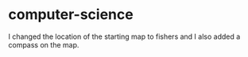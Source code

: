 # computer-science
I changed the location of the starting map to fishers and I also added a compass on the map.

